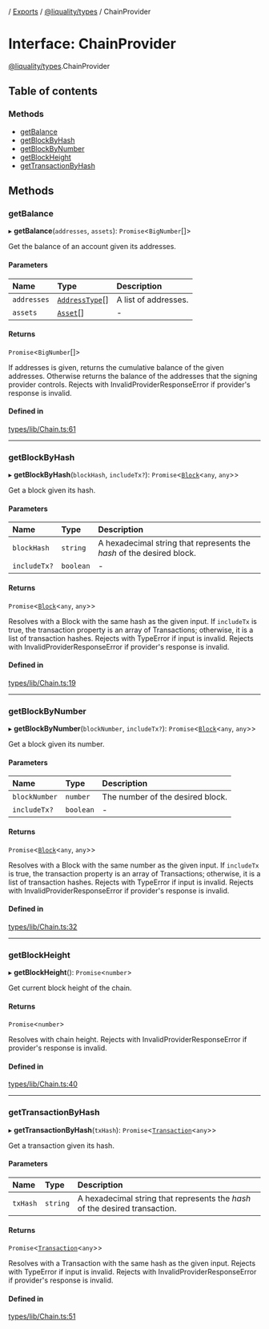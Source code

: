 [](../README.md) / [Exports](../modules.md) / [@liquality/types](../modules/liquality_types.md) / ChainProvider

# Interface: ChainProvider

[@liquality/types](../modules/liquality_types.md).ChainProvider

## Table of contents

### Methods

- [getBalance](liquality_types.ChainProvider.md#getbalance)
- [getBlockByHash](liquality_types.ChainProvider.md#getblockbyhash)
- [getBlockByNumber](liquality_types.ChainProvider.md#getblockbynumber)
- [getBlockHeight](liquality_types.ChainProvider.md#getblockheight)
- [getTransactionByHash](liquality_types.ChainProvider.md#gettransactionbyhash)

## Methods

### getBalance

▸ **getBalance**(`addresses`, `assets`): `Promise`<`BigNumber`[]\>

Get the balance of an account given its addresses.

#### Parameters

| Name | Type | Description |
| :------ | :------ | :------ |
| `addresses` | [`AddressType`](../modules/liquality_types.md#addresstype)[] | A list of addresses. |
| `assets` | [`Asset`](liquality_types.Asset.md)[] | - |

#### Returns

`Promise`<`BigNumber`[]\>

If addresses is given,
 returns the cumulative balance of the given addresses. Otherwise returns the balance
 of the addresses that the signing provider controls.
 Rejects with InvalidProviderResponseError if provider's response is invalid.

#### Defined in

[types/lib/Chain.ts:61](https://github.com/liquality/chainabstractionlayer/blob/c190aa67/packages/types/lib/Chain.ts#L61)

___

### getBlockByHash

▸ **getBlockByHash**(`blockHash`, `includeTx?`): `Promise`<[`Block`](liquality_types.Block.md)<`any`, `any`\>\>

Get a block given its hash.

#### Parameters

| Name | Type | Description |
| :------ | :------ | :------ |
| `blockHash` | `string` | A hexadecimal string that represents the  *hash* of the desired block. |
| `includeTx?` | `boolean` | - |

#### Returns

`Promise`<[`Block`](liquality_types.Block.md)<`any`, `any`\>\>

 Resolves with a Block with the same hash as the given input.
 If `includeTx` is true, the transaction property is an array of Transactions;
 otherwise, it is a list of transaction hashes.
 Rejects with TypeError if input is invalid.
 Rejects with InvalidProviderResponseError if provider's response is invalid.

#### Defined in

[types/lib/Chain.ts:19](https://github.com/liquality/chainabstractionlayer/blob/c190aa67/packages/types/lib/Chain.ts#L19)

___

### getBlockByNumber

▸ **getBlockByNumber**(`blockNumber`, `includeTx?`): `Promise`<[`Block`](liquality_types.Block.md)<`any`, `any`\>\>

Get a block given its number.

#### Parameters

| Name | Type | Description |
| :------ | :------ | :------ |
| `blockNumber` | `number` | The number of the desired block. |
| `includeTx?` | `boolean` | - |

#### Returns

`Promise`<[`Block`](liquality_types.Block.md)<`any`, `any`\>\>

 Resolves with a Block with the same number as the given input.
 If `includeTx` is true, the transaction property is an array of Transactions;
 otherwise, it is a list of transaction hashes.
 Rejects with TypeError if input is invalid.
 Rejects with InvalidProviderResponseError if provider's response is invalid.

#### Defined in

[types/lib/Chain.ts:32](https://github.com/liquality/chainabstractionlayer/blob/c190aa67/packages/types/lib/Chain.ts#L32)

___

### getBlockHeight

▸ **getBlockHeight**(): `Promise`<`number`\>

Get current block height of the chain.

#### Returns

`Promise`<`number`\>

Resolves with
 chain height.
 Rejects with InvalidProviderResponseError if provider's response is invalid.

#### Defined in

[types/lib/Chain.ts:40](https://github.com/liquality/chainabstractionlayer/blob/c190aa67/packages/types/lib/Chain.ts#L40)

___

### getTransactionByHash

▸ **getTransactionByHash**(`txHash`): `Promise`<[`Transaction`](liquality_types.Transaction.md)<`any`\>\>

Get a transaction given its hash.

#### Parameters

| Name | Type | Description |
| :------ | :------ | :------ |
| `txHash` | `string` | A hexadecimal string that represents the *hash* of the  desired transaction. |

#### Returns

`Promise`<[`Transaction`](liquality_types.Transaction.md)<`any`\>\>

 Resolves with a Transaction with the same hash as the given input.
 Rejects with TypeError if input is invalid.
 Rejects with InvalidProviderResponseError if provider's response is invalid.

#### Defined in

[types/lib/Chain.ts:51](https://github.com/liquality/chainabstractionlayer/blob/c190aa67/packages/types/lib/Chain.ts#L51)
